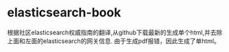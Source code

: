 # elasticsearch-book
根据社区elasticsearch权威指南的翻译,从github下载最新的生成单个html,并去除上面和左面的elasticsearch的网关信息. 由于生成pdf报错，因此生成了单html。
